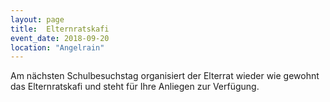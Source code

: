```yaml
---
layout: page
title:  Elternratskafi
event_date: 2018-09-20
location: "Angelrain"
---
```


Am nächsten Schulbesuchstag organisiert der Elterrat wieder wie gewohnt das Elternratskafi und steht für Ihre Anliegen zur Verfügung.
